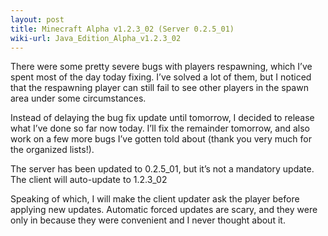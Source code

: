 ```yaml
---
layout: post
title: Minecraft Alpha v1.2.3_02 (Server 0.2.5_01)
wiki-url: Java_Edition_Alpha_v1.2.3_02
---
```


There were some pretty severe bugs with players respawning, which I’ve spent most of the day today fixing.
I’ve solved a lot of them, but I noticed that the respawning player can still fail to see other players in the spawn area under some circumstances.

Instead of delaying the bug fix update until tomorrow, I decided to release what I’ve done so far now today.
I’ll fix the remainder tomorrow, and also work on a few more bugs I’ve gotten told about (thank you very much for the organized lists!).

The server has been updated to 0.2.5_01, but it’s not a mandatory update.<br>
The client will auto-update to 1.2.3_02

Speaking of which, I will make the client updater ask the player before applying new updates.
Automatic forced updates are scary, and they were only in because they were convenient and I never thought about it.
